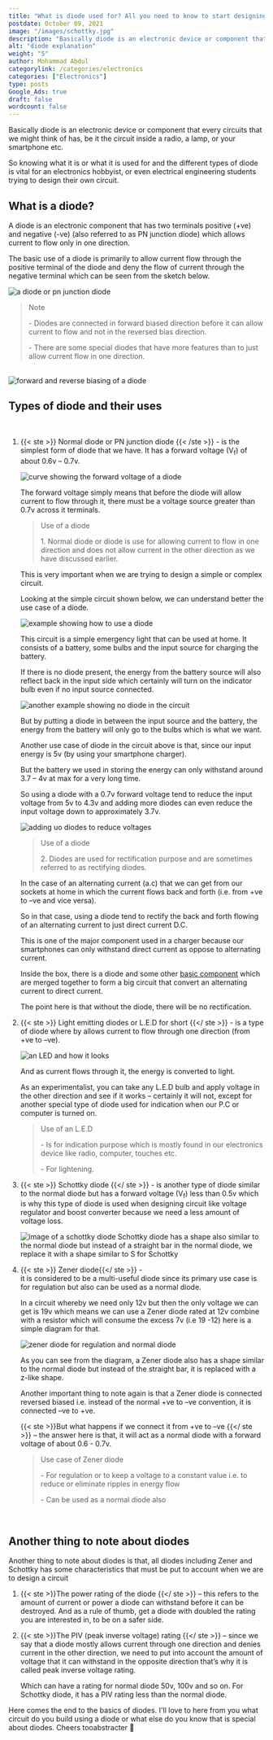 ```yaml
---
title: "What is diode used for? All you need to know to start designing simple circuits"
postdate: October 09, 2021
image: "/images/schottky.jpg"
description: "Basically diode is an electronic device or component that every circuits that we might think of has. it is defined to be a device that allows current to flow only in one direction and has alot of use case in electronics."
alt: "diode explanation"
weight: "5"
author: Mohammad Abdul
categorylink: /categories/electronics
categories: ["Electronics"]
type: posts
Google_Ads: true
draft: false
wordcount: false
---
```


Basically diode is an electronic device or component that every circuits that we might think of has, be it the circuit inside a radio, a lamp, or your smartphone etc.

So knowing what it is or what it is used for and the different types of diode is vital for an electronics hobbyist, or even electrical engineering students trying to design their own circuit.

## What is a diode?

A diode is an electronic component that has two terminals positive (+ve) and negative (-ve) (also referred to as PN junction diode) which allows current to flow only in one direction.

The basic use of a diode is primarily to allow current flow through the positive terminal of the diode and deny the flow of current through the negative terminal which can be seen from the sketch below.

<img loading="lazy" src="/images/diodey_2.jpg" alt="a diode or pn junction diode">

<blockquote class="blockquote">
<p class="little-nugget">Note</p>
<p class="quote-text">
 - Diodes are connected in forward biased direction before it can allow current to flow and not in the reversed bias direction.

</p>
<p class="quote-text">
 - There are some special diodes that have more features than to just allow current flow in one direction.
</p>
</blockquote>
<br>

<img loading="lazy" src="/images/diodebias.jpg" alt="forward and reverse biasing of a diode">

## Types of diode and their uses

<br>

1.  {{< ste >}} Normal diode or PN junction diode {{< /ste >}} -
    is the simplest form of diode that we have. It has a forward voltage (V<sub>f</sub>) of about 0.6v – 0.7v.

    <img loading="lazy" src="/images/diodecurve.jpg" alt="curve showing the forward voltage of a diode">

    The forward voltage simply means that before the diode will allow current to flow through it, there must be a voltage source greater than 0.7v across it terminals.

     <blockquote class="blockquote">
    <p class="little-nugget">Use of a diode</p>
    <p class="quote-text">
    1. Normal diode or diode is use for allowing current to flow in one direction and does not allow current in the other direction as we have discussed earlier.</p>
    </blockquote>

    This is very important when we are trying to design a simple or complex circuit.

    Looking at the simple circuit shown below, we can understand better the use case of a diode.

    <img loading="lazy" src="/images/ledcircuit.jpg" alt="example showing how to use a diode">

    This circuit is a simple emergency light that can be used at home. It consists of a battery, some bulbs and the input source for charging the battery.

    If there is no diode present, the energy from the battery source will also reflect back in the input side which certainly will turn on the indicator bulb even if no input source connected.

    <img loading="lazy" src="/images/ledcktnodiode.jpg" alt="another example showing no diode in the circuit">

    But by putting a diode in between the input source and the battery, the energy from the battery will only go to the bulbs which is what we want.

    Another use case of diode in the circuit above is that, since our input energy is 5v (by using your smartphone charger).

    But the battery we used in storing the energy can only withstand around 3.7 – 4v at max for a very long time.

    So using a diode with a 0.7v forward voltage tend to reduce the input voltage from 5v to 4.3v and adding more diodes can even reduce the input voltage down to approximately 3.7v.

    <img loading="lazy" src="/images/addupdiodes.jpg" alt="adding uo diodes to reduce voltages">

      <blockquote class="blockquote">
    <p class="little-nugget">Use of a diode</p>
    <p class="quote-text">
    2. Diodes are used for rectification purpose and are sometimes referred to as rectifying diodes.</p>
    </blockquote>

    In the case of an alternating current (a.c) that we can get from our sockets at home in which the current flows back and forth (i.e. from +ve to –ve and vice versa).

    So in that case, using a diode tend to rectify the back and forth flowing of an alternating current to just direct current D.C.

    This is one of the major component used in a charger because our smartphones can only withstand direct current as oppose to alternating current.

    Inside the box, there is a diode and some other <a href="/learnca/electronics-circuit-components-explained/" class="links-to-article">basic component</a> which are merged together to form a big circuit that convert an alternating current to direct current.

    The point here is that without the diode, there will be no rectification.

2.  {{< ste >}} Light emitting diodes or L.E.D for short {{</ ste >}} -
    is a type of diode where by allows current to flow through one direction (from +ve to –ve).

    <img loading="lazy" src="/images/ledy_2.jpg" alt="an LED and how it looks">

    And as current flows through it, the energy is converted to light.

    As an experimentalist, you can take any L.E.D bulb and apply voltage in the other direction and see if it works – certainly it will not, except for another special type of diode used for indication when our P.C or computer is turned on. </p>

      <blockquote class="blockquote">
      <p class="little-nugget">Use of an L.E.D</p>
      <p class="quote-text">
        - Is for indication purpose which is mostly found in our electronics device like radio, computer, touches etc.

      </p>
      <p class="quote-text">
       - For lightening. 
      </p>
      
      </blockquote>

3.  {{< ste >}} Schottky diode {{</ ste >}} - is another type of diode similar to the normal diode but has a forward voltage (V<sub>f</sub>) less than 0.5v which is why this type of diode is used when designing circuit like voltage regulator and boost converter because we need a less amount of voltage loss.

    <img loading="lazy" src="/images/schottky.jpg" alt="image of a schottky diode">
    Schottky diode has a shape also similar to the normal diode but instead of a straight bar in the normal diode, we replace it with a shape similar to S for Schottky

4.  {{< ste >}} Zener diode{{</ ste >}} -  
     it is considered to be a multi-useful diode since its primary use case is for regulation but also can be used as a normal diode.

    In a circuit whereby we need only 12v but then the only voltage we can get is 19v which means we can use a Zener diode rated at 12v combine with a resistor which will consume the excess 7v (i.e 19 -12) here is a simple diagram for that.

    <img loading="lazy" src="/images/zenerdiode.jpg" alt="zener diode for regulation and normal diode">

    As you can see from the diagram, a Zener diode also has a shape similar to the normal diode but instead of the straight bar, it is replaced with a z-like shape.

    Another important thing to note again is that a Zener diode is connected reversed biased i.e. instead of the normal +ve to –ve convention, it is connected –ve to +ve.

    {{< ste >}}But what happens if we connect it from +ve to –ve {{</ ste >}} – the answer here is that, it will act as a normal diode with a forward voltage of about 0.6 - 0.7v.

      <blockquote class="blockquote">
          <p class="little-nugget">Use case of Zener diode</p>
          <p class="quote-text">
          - For regulation or to keep a voltage to a constant value i.e. to reduce or eliminate ripples in energy flow
          </p>
          <p class="quote-text">
          - Can be used as a normal diode also
          </p>
        </blockquote>

    <br>

## Another thing to note about diodes

Another thing to note about diodes is that, all diodes including Zener and Schottky has some characteristics that must be put to account when we are to design a circuit

1. {{< ste >}}The power rating of the diode {{</ ste >}} – this refers to the amount of current or power a diode can withstand before it can be destroyed. And as a rule of thumb, get a diode with doubled the rating you are interested in, to be on a safer side.

2. {{< ste >}}The PIV (peak inverse voltage) rating {{</ ste >}} – since we say that a diode mostly allows current through one direction and denies current in the other direction, we need to put into account the amount of voltage that it can withstand in the opposite direction that’s why it is called peak inverse voltage rating.

   Which can have a rating for normal diode 50v, 100v and so on. For Schottky diode, it has a PIV rating less than the normal diode.

Here comes the end to the basics of diodes. I'll love to here from you what circuit do you build using a diode or what else do you know that is special about diodes. Cheers tooabstracter :tada:
